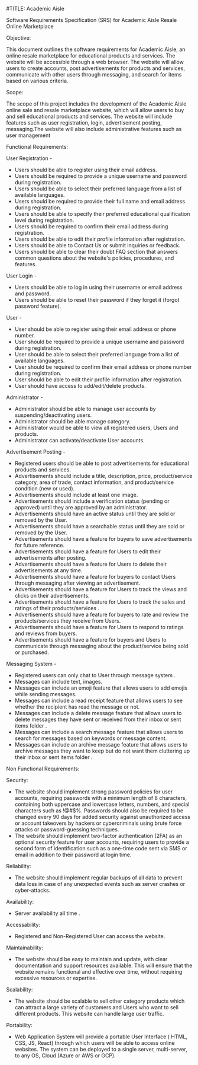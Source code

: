 #TITLE: Academic Aisle

Software Requirements Specification (SRS) for Academic Aisle Resale Online Marketplace

Objective:

This document outlines the software requirements for Academic Aisle, an online resale marketplace for educational products and services. The website will be accessible through a web browser. The website will allow users to create accounts, post advertisements for products and services, communicate with other users through messaging, and search for items based on various criteria.

Scope:

The scope of this project includes the development of the Academic Aisle online sale and resale marketplace website, which will allow users to buy and sell educational products and services. The website will include features such as user registration, login, advertisement posting, messaging.The website will also include administrative features such as user management

Functional Requirements:

User Registration -

- Users should be able to register using their email address.
- Users should be required to provide a unique username and password during registration.
- Users should be able to select their preferred language from a list of available languages.
- Users should be required to provide their full name and email address during registration.
- Users should be able to specify their preferred educational qualification level during registration.
- Users should be required to confirm their email address during registration.
- Users should be able to edit their profile information after registration.
- Users should be able to Contact Us or submit inquiries or feedback.
- Users should be able to clear their doubt FAQ section that answers common questions about the website's policies, procedures, and features.

User Login -

- Users should be able to log in using their username or email address and password.
- Users should be able to reset their password if they forget it (forgot password feature).

User - 

- User should be able to register using their email address or phone number.
- User should be required to provide a unique username and password during registration.
- User should be able to select their preferred language from a list of available languages.
- User should be required to confirm their email address or phone number during registration.
- User should be able to edit their profile information after registration.
- User should have access to add/edit/delete products.

Administrator - 

- Administrator should be able to manage user accounts by suspending/deactivating users.
- Administrator should be able manage category.
- Administrator would be able to  view all registered users, Users and products.
- Administrator can activate/deactivate User accounts.

Advertisement Posting -

- Registered users should be able to post advertisements for educational products and services.
- Advertisements should include a title, description, price, product/service category, area of trade, contact information, and product/service condition (new or used).
- Advertisements should include at least one image.
- Advertisements should include a verification status (pending or approved) until they are approved by an administrator.
- Advertisements should have an active status until they are sold or removed by the User.
- Advertisements should have a searchable status until they are sold or removed by the User.
- Advertisements should have a feature for buyers to save advertisements for future reference.
- Advertisements should have a feature for Users to edit their advertisements after posting.
- Advertisements should have a feature for Users to delete their advertisements at any time.
- Advertisements should have a feature for buyers to contact Users through messaging after viewing an advertisement.
- Advertisements should have a feature for Users to track the views and clicks on their advertisements.
- Advertisements should have a feature for Users to track the sales and ratings of their products/services .
- Advertisements should have a feature for buyers to rate and review the products/services they receive from Users.
- Advertisements should have a feature for Users to respond to ratings and reviews from buyers.
- Advertisements should have a feature for buyers and Users to communicate through messaging about the product/service being sold or purchased.

Messaging System -

- Registered users can only chat to User through message system .
- Messages can include text, images.
- Messages can include an emoji feature that allows users to add emojis while sending messages.
- Messages can include a read receipt feature that allows users to see whether the recipient has read the message or not.
- Messages can include a delete message feature that allows users to delete messages they have sent or received from their inbox or sent items folder .
- Messages can include a search message feature that allows users to search for messages based on keywords or message content.
- Messages can include an archive message feature that allows users to archive messages they want to keep but do not want them cluttering up their inbox or sent items folder .

Non Functional Requirements:

Security:

- The website should implement strong password policies for user accounts, requiring passwords with a minimum length of 8 characters, containing both uppercase and lowercase letters, numbers, and special characters such as !@#$%. Passwords should also be required to be changed every 90 days for added security against unauthorized access or account takeovers by hackers or cybercriminals using brute force attacks or password-guessing techniques.
- The website should implement two-factor authentication (2FA) as an optional security feature for user accounts, requiring users to provide a second form of identification such as a one-time code sent via SMS or email in addition to their password at login time.

Reliability:

- The website should implement regular backups of all data to prevent data loss in case of any unexpected events such as server crashes or cyber-attacks.

Availability:

- Server availability all time .

Accessability:

- Registered and Non-Registered User can access the website.

Maintainability:

- The website should be easy to maintain and update, with clear documentation and support resources available. This will ensure that the website remains functional and effective over time, without requiring excessive resources or expertise.

Scalability:

- The website should be scalable to sell other category products which can attract a large variety of customers and Users who want to sell different products. This website can handle large user traffic.

Portability:

- Web Application System will provide a portable User Interface ( HTML, CSS, JS, React) through which users will be able to access online websites. The system can be deployed to a single server, multi-server, to any OS, Cloud (Azure or AWS or GCP).
